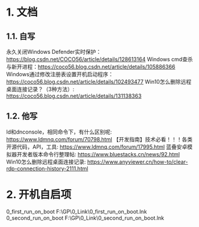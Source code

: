 # 1. 文档

## 1.1. 自写

永久关闭Windows Defender实时保护：https://blog.csdn.net/COCO56/article/details/128613164
Windows cmd查杀与新开进程：https://coco56.blog.csdn.net/article/details/105886366
Windows通过修改注册表设置开机启动程序：https://coco56.blog.csdn.net/article/details/102493477
Win10怎么删除远程桌面连接记录？（3种方法）: https://coco56.blog.csdn.net/article/details/131138363

## 1.2. 他写

ld和dnconsole，相同命令下，有什么区别呢: https://www.ldmnq.com/forum/70798.html
【开发指南】技术必看！！！各类开源代码，API，工具: https://www.ldmnq.com/forum/17995.html
蓝叠安卓模拟器开发者版本命令行整理帖: https://www.bluestacks.cn/news/92.html
Win10怎么删除远程桌面连接记录: https://www.anyviewer.cn/how-to/clear-rdp-connection-history-2111.html

# 2. 开机自启项

0_first_run_on_boot
F:\GP\0_Link\0_first_run_on_boot.lnk
0_second_run_on_boot
F:\GP\0_Link\0_second_run_on_boot.lnk